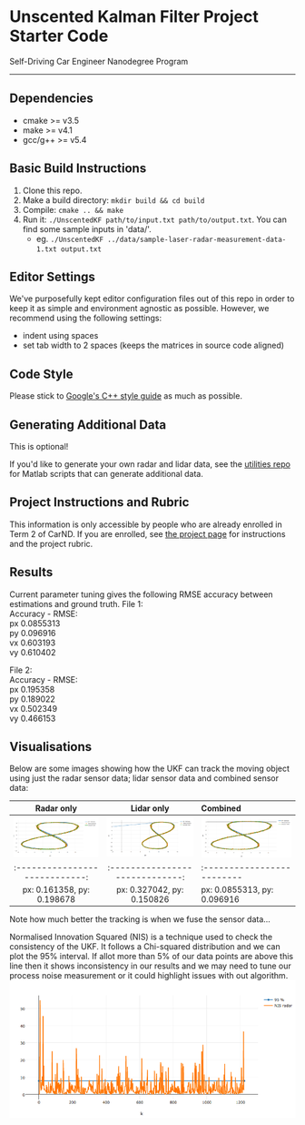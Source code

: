 # Unscented Kalman Filter Project Starter Code
Self-Driving Car Engineer Nanodegree Program

---

## Dependencies

* cmake >= v3.5
* make >= v4.1
* gcc/g++ >= v5.4

## Basic Build Instructions

1. Clone this repo.
2. Make a build directory: `mkdir build && cd build`
3. Compile: `cmake .. && make`
4. Run it: `./UnscentedKF path/to/input.txt path/to/output.txt`. You can find
   some sample inputs in 'data/'.
    - eg. `./UnscentedKF ../data/sample-laser-radar-measurement-data-1.txt output.txt`

## Editor Settings

We've purposefully kept editor configuration files out of this repo in order to
keep it as simple and environment agnostic as possible. However, we recommend
using the following settings:

* indent using spaces
* set tab width to 2 spaces (keeps the matrices in source code aligned)

## Code Style

Please stick to [Google's C++ style guide](https://google.github.io/styleguide/cppguide.html) as much as possible.

## Generating Additional Data

This is optional!

If you'd like to generate your own radar and lidar data, see the
[utilities repo](https://github.com/udacity/CarND-Mercedes-SF-Utilities) for
Matlab scripts that can generate additional data.

## Project Instructions and Rubric

This information is only accessible by people who are already enrolled in Term 2
of CarND. If you are enrolled, see [the project page](https://classroom.udacity.com/nanodegrees/nd013/parts/40f38239-66b6-46ec-ae68-03afd8a601c8/modules/0949fca6-b379-42af-a919-ee50aa304e6a/lessons/c3eb3583-17b2-4d83-abf7-d852ae1b9fff/concepts/4d0420af-0527-4c9f-a5cd-56ee0fe4f09e)
for instructions and the project rubric.

## Results
Current parameter tuning gives the following RMSE accuracy between estimations and ground truth.
File 1:<br>
Accuracy - RMSE:<br>
px 0.0855313<br>
py 0.096916<br>
vx 0.603193<br>
vy 0.610402<br>
 
File 2:<br>
Accuracy - RMSE:<br>
px 0.195358<br>
py 0.189022<br>
vx 0.502349<br>
vy 0.466153<br>

## Visualisations
Below are some images showing how the UKF can track the moving object using just the radar sensor data; lidar sensor data and combined sensor data:

Radar only                    |  Lidar only                   |  Combined
:----------------------------:|:-----------------------------:|:-------------------------
![](Docs/tracking_radar.png)  |  ![](Docs/tracking_lidar.png) |  ![](Docs/tracking_combined.png)
:----------------------------:|:-----------------------------:|:-------------------------
px: 0.161358, py: 0.198678    | px: 0.327042, py: 0.150826    | px: 0.0855313, py: 0.096916

Note how much better the tracking is when we fuse the sensor data...

Normalised Innovation Squared (NIS) is a technique used to check the consistency of the UKF. It follows a Chi-squared distribution and we can plot the 95% interval. If allot more than 5% of our data points are above this line then it shows inconsistency in our results and we may need to tune our process noise measurement or it could highlight issues with out algorithm.
![NIS for Radar - file1](Docs/nis_radar_file1.png)
